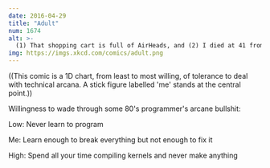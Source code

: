 ```yaml
---
date: 2016-04-29
title: "Adult"
num: 1674
alt: >-
  (1) That shopping cart is full of AirHeads, and (2) I died at 41 from what the AirHeads company spokesperson called 'probably natural causes.'
img: https://imgs.xkcd.com/comics/adult.png
---
```

((This comic is a 1D chart, from least to most willing, of tolerance to deal with technical arcana. A stick figure labelled 'me' stands at the central point.))

Willingness to wade through some 80's programmer's arcane bullshit: 

Low: Never learn to program

Me: Learn enough to break everything but not enough to fix it

High: Spend all your time compiling kernels and never make anything

